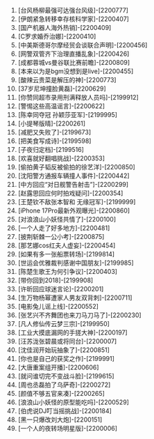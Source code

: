 
1. [台风杨柳最强可达强台风级]-[2200777]
1. [伊朗紧急转移幸存核科学家]-[2200407]
1. [国产机器人海外热销]-[2200409]
1. [C罗求婚乔治娜]-[2200410]
1. [中美斯德哥尔摩经贸会谈联合声明]-[2200456]
1. [网警双管齐下治理直播乱象]-[2200426]
1. [成都蓉城vs曼谷联比赛前瞻]-[2200809]
1. [本来以为是bgm没想到是live]-[2200455]
1. [酸辣云贵菜是解压的神]-[2200773]
1. [37岁尼坤撞脸黄磊]-[2200629]
1. [你赞同超市录用刑满释放人员吗]-[2199912]
1. [警惕这些高温谣言]-[2200622]
1. [陈幸同夺冠 孙颖莎亚军]-[2199995]
1. [小提琴版晴]-[2200261]
1. [减肥又失败了]-[2199673]
1. [把美食写成诗]-[2199598]
1. [子夜归定档]-[2199516]
1. [欢喜就好翻唱挑战]-[2200353]
1. [偷拍黄子韬反被偷拍的徐艺洋]-[2200850]
1. [沈阳警方通报车辆撞人事件]-[2200442]
1. [中方回应“对日舰警告射击”]-[2200299]
1. [赵露思回应何时拍戏疑问]-[2200354]
1. [王楚钦不敌张本智和 无缘冠军]-[2199999]
1. [iPhone 17Pro最新外观曝光]-[2200860]
1. [对浪浪山小妖怪共情了]-[2200100]
1. [一个人走了好多地方]-[2200481]
1. [披荆斩棘一公小考]-[2200875]
1. [那艺娜cos红夫人虚妄]-[2200454]
1. [如果有多一张船票转场]-[2199814]
1. [世运会优雅裁判感谢中国朋友]-[2199985]
1. [陈楚生歌王为何引争议]-[2200403]
1. [带你回到2018]-[2199908]
1. [许昕回应球迷言论]-[2200201]
1. [生万物杨幂遭家人男友双背刺]-[2200711]
1. [电影兔儿谣上线]-[2200552]
1. [张艺兴不齐舞团也来刀马刀马了]-[2200230]
1. [凡人修仙传云梦三宗]-[2199950]
1. [工业大摸底漏网的手搓大神]-[2200197]
1. [汪苏泷张碧晨或将同台]-[2200007]
1. [沈佳润开始玩抽象了]-[2200851]
1. [你也是自己的获奖之作]-[2199991]
1. [大唐重案组开播]-[2200606]
1. [就问谁切完不变战斗脸]-[2199615]
1. [周也丞磊拍了乌萨奇]-[2200272]
1. [颜值不够五官来凑]-[2200265]
1. [浪浪山小妖怪的原型能吃吗]-[2200529]
1. [伯虎说DJ叮当摇挑战]-[2200184]
1. [黑一只爆改刘大炮]-[2200151]
1. [一个人的夜转场明星版]-[2200006]